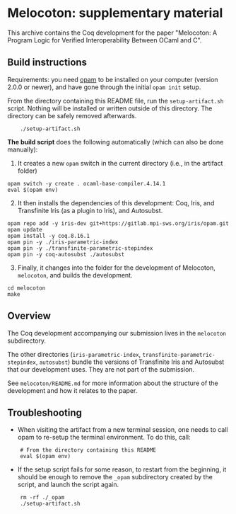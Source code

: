 # Melocoton: supplementary material

This archive contains the Coq development for the paper "Melocoton: A Program
Logic for Verified Interoperability Between OCaml and C".

## Build instructions

Requirements: you need [opam](https://opam.ocaml.org/doc/Install.html) to be
installed on your computer (version 2.0.0 or newer), and have gone through the
initial `opam init` setup.

From the directory containing this README file, run the `setup-artifact.sh`
script. Nothing will be installed or
written outside of this directory. The directory can be safely removed
afterwards.

```
    ./setup-artifact.sh
```


**The build script** does the following automatically (which can also be done
manually):
1. It creates a new `opam` switch in the current directory (i.e., in the artifact folder)

```
opam switch -y create . ocaml-base-compiler.4.14.1
eval $(opam env)
```

2. It then installs the dependencies of this development: Coq, Iris, and Transfinite Iris (as a plugin to Iris), and Autosubst.

```
opam repo add -y iris-dev git+https://gitlab.mpi-sws.org/iris/opam.git
opam update
opam install -y coq.8.16.1
opam pin -y ./iris-parametric-index
opam pin -y ./transfinite-parametric-stepindex
opam pin -y coq-autosubst ./autosubst
```

3. Finally, it changes into the folder for the development of Melocoton, `melocoton`, and builds the development.

```
cd melocoton
make
```

## Overview
The Coq development accompanying our submission lives in the `melocoton`
subdirectory.

The other directories (`iris-parametric-index`,
`transfinite-parametric-stepindex`, `autosubst`) bundle the versions of
Transfinite Iris and Autosubst that our development uses. They are not part of
the submission.

See `melocoton/README.md` for more information about the structure of the
development and how it relates to the paper.


## Troubleshooting

- When visiting the artifact from a new terminal session, one needs to call opam
to re-setup the terminal environment. To do this, call:

```
    # From the directory containing this README
    eval $(opam env)
```


- If the setup script fails for some reason, to restart from the beginning, it
should be enough to remove the `_opam` subdirectory created by the script, and
launch the script again.

```
    rm -rf ./_opam
    ./setup-artifact.sh
```
